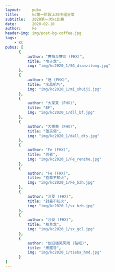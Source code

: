 ```yaml
---
layout:     pubu
title:      kc第一阶段上20卡组分享
subtitle:   2020第一次kc比赛
date:       2020-02-10
author:     Fe
header-img: img/post-bg-coffee.jpg
tags:
    - KC
pubus: [
      {
          author: "蔷薇龙赛高 (FHX)",
          title: "电子龙",
          img: "img/kc2020_1/SG_dianzilong.jpg"
      },
      {
          author: "迷 (FHX)",
          title: "水晶机巧",
          img: "img/kc2020_1/mi_shuiji.jpg"
      },
      {
          author: "大莱莱 (FHX)",
          title: "BF",
          img: "img/kc2020_1/dll_bf.jpg"
      },
      {
          author: "大莱莱 (FHX)",
          title: "堕天使",
          img: "img/kc2020_1/dall_dts.jpg"
      },
      {
          author: "Fe (FHX)",
          title: "忍者",
          img: "img/kc2020_1/Fe_renzhe.jpg"
      },
      {
          author: "Fe (FHX)",
          title: "割草不知火",
          img: "img/kc2020_1/Fe_bzh.jpg"
      },
      {
          author: "沙夏 (FHX)",
          title: "封墓不知火",
          img: "img/kc2020_1/sx_bzh.jpg"
      },
      {
          author: "沙夏 (FHX)",
          title: "割草龙",
          img: "img/kc2020_1/sx_gcl.jpg"
      },
      {
          author: "依旧楼笑风雨 (贴吧)",
          title: "黑魔导",
          img: "img/kc2020_1/tieba_hmd.jpg"
      }
]
---
```

